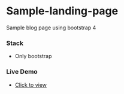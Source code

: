 # Sample-landing-page
Sample blog page using bootstrap 4

### Stack
- Only bootstrap

### Live Demo
- [Click to view](https://mehedikhokon.github.io/Sample-landing-page/)
